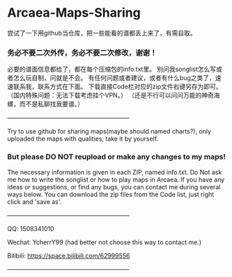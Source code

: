 # Arcaea-Maps-Sharing
 尝试了一下用github当仓库，把一些能看的谱都丢上来了，有需自取。
 ### 务必不要二次外传，务必不要二次修改，谢谢！
 必要的谱面信息都给了，都在每个压缩包的info.txt里。
 别问我songlist怎么写或者怎么玩自制，问就是不会。
 有任何问题或者建议，或者有什么bug之类了，速速联系我，联系方式在下面。
 下载直接Code栏对应的zip文件右键另存为即可。
 （国内特殊问题：无法下载考虑挂个VPN。）
 （还是不行可以问问万能的神奇海螺，而不是私聊找我要谱。）

 ————————————————————
 
 Try to use github for sharing maps(maybe should named charts?), only uploaded the maps with qualities, take it by yourself.
 ### But please DO NOT reupload or make any changes to my maps!
 The necessary information is given in each ZIP, named info.txt.
 Do Not ask me how to write the songlist or how to play maps in Arcaea.
 If you have any ideas or suggestions, or find any bugs, you can contact me during several ways below.
 You can download the zip files from the Code list, just right click and 'save as'.
 
 ————————————————————

 QQ: 1508341010

 Wechat: YcherrY99
 (had better not choose this way to contact me.)
 
 Bilibili: https://space.bilibili.com/62999556

————————————————————

